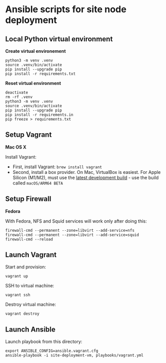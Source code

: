 # Ansible scripts for site node deployment

## Local Python virtual environment

**Create virtual environement**

```
python3 -m venv .venv
source .venv/bin/activate
pip install --upgrade pip
pip install -r requirements.txt
```

**Reset virtual environment**

```
deactivate
rm -rf .venv
python3 -m venv .venv
source .venv/bin/activate
pip install --upgrade pip
pip install -r requirements.in
pip freeze > requirements.txt
```

## Setup Vagrant

**Mac OS X**

Install Vagrant:

- First, install Vagrant: `brew install vagrant`
- Second, install a box provider. On Mac, VirtualBox is easiest. For Apple Silicon (M1/M2), must use the [latest development build](https://www.virtualbox.org/wiki/Testbuilds) - use the build called `macOS/ARM64 BETA`

## Setup Firewall

**Fedora**

With Fedora, NFS and Squid services will work only after doing this:
```
firewall-cmd --permanent --zone=libvirt --add-service=nfs
firewall-cmd --permanent --zone=libvirt --add-service=squid
firewall-cmd --reload
```

## Launch Vagrant

Start and provision:
```
vagrant up
```

SSH to virtual machine:
```
vagrant ssh
```

Destroy virtual machine:
```
vagrant destroy
```

## Launch Ansible

Launch playbook from this directory:

```
export ANSIBLE_CONFIG=ansible.vagrant.cfg
ansible-playbook -i site-deployment-vm, playbooks/vagrant.yml
```

